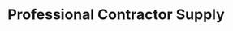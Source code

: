---
title: "Professional Contractor Supply"
url: /san-diego/professional-contractor-supply/
shop: Baustoffe
---